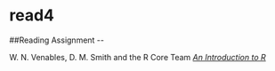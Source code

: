 # read4

##Reading Assignment -- 

W. N. Venables, D. M. Smith and the R Core Team 
[*An Introduction to R*](https://drive.google.com/file/d/1lMFQ8pw0d5QrOEO5OxUH4HSIApSDqTDv/view?usp=sharing)


